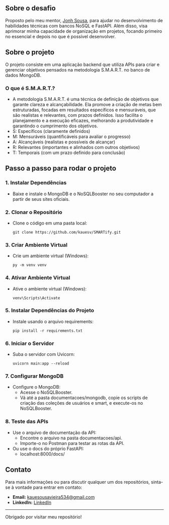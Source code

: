 ## Sobre o desafio

Proposto pelo meu mentor, [Jonh Sousa](https://www.linkedin.com/in/jonhsousa/), para ajudar no desenvolvimento de habilidades técnicas com bancos NoSQL e FastAPI. Além disso, visa aprimorar minha capacidade de organização em projetos, focando primeiro no essencial e depois no que é possível desenvolver.

## Sobre o projeto

O projeto consiste em uma aplicação backend que utiliza APIs para criar e gerenciar objetivos pensados na metodologia S.M.A.R.T. no banco de dados MongoDB.
### O que é S.M.A.R.T.?
- A metodologia S.M.A.R.T. é uma técnica de definição de objetivos que garante clareza e alcançabilidade. Ela promove a criação de metas bem estruturadas, focadas em resultados específicos e mensuráveis, que são realistas e relevantes, com prazos definidos. Isso facilita o planejamento e a execução eficazes, melhorando a produtividade e garantindo o cumprimento dos objetivos.
- S: Específicos (claramente definidos)
- M: Mensuráveis (quantificáveis para avaliar o progresso)
- A: Alcançáveis (realistas e possíveis de alcançar)
- R: Relevantes (importantes e alinhados com outros objetivos)
- T: Temporais (com um prazo definido para conclusão)

## Passo a passo para rodar o projeto
### 1. Instalar Dependências
- Baixe e instale o MongoDB e o NoSQLBooster no seu computador a partir de seus sites oficiais.

### 2. Clonar o Repositório
- Clone o código em uma pasta local:
    ```
    git clone https://github.com/kauesv/SMARTify.git
    ```

### 3. Criar Ambiente Virtual
- Crie um ambiente virtual (Windows):
    ```
    py -m venv venv
    ```

### 4. Ativar Ambiente Virtual
- Ative o ambiente virtual (Windows):
    ```
    venv\Scripts\Activate
    ```

### 5. Instalar Dependências do Projeto
- Instale usando o arquivo requirements:
    ```
    pip install -r requirements.txt 
    ```

### 6. Iniciar o Servidor
- Suba o servidor com Uvicorn:
    ```
    uvicorn main:app --reload
    ```

### 7. Configurar MongoDB
- Configure o MongoDB:
    - Acesse o NoSQLBooster.
    - Vá até a pasta documentacoes/mongodb, copie os scripts de criação das coleções de usuários e smart, e execute-os no NoSQLBooster.

### 8. Teste das APIs
- Use o arquivo de documentação da API:
    - Encontre o arquivo na pasta documentacoes/api.
    - Importe-o no Postman para testar as rotas da API.
- Ou use o docs do próprio FastAPI:
    - localhost:8000/docs/

## Contato

Para mais informações ou para discutir qualquer um dos repositórios, sinta-se à vontade para entrar em contato:

- **Email:** [kauesousavieira534@gmail.com](mailto:kauesousavieira534@gmail.com)
- **LinkedIn:** [LinkedIn](https://www.linkedin.com/in/kaue-sousa-vieira/)

---
Obrigado por visitar meu repositório!
